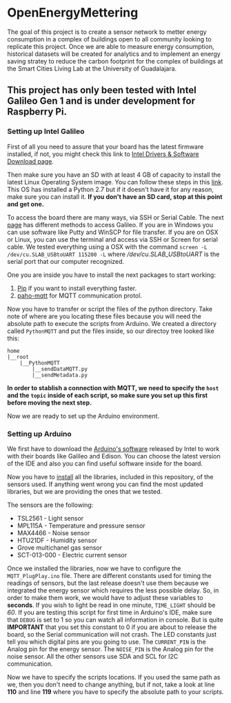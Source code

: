 # OpenEnergyMettering

The goal of this project is to create a sensor network to metter energy consumption in a complex of buildings open to all community looking to replicate this project. Once we are able to measure energy consumption, historical datasets will be created for analytics and to implement an energy saving stratey to reduce the carbon footprint for the complex of buildings at the Smart Cities Living Lab at the University of Guadalajara. 

## This project has only been tested with Intel Galileo Gen 1 and is under development for Raspberry Pi.

### Setting up Intel Galileo

First of all you need to assure that your board has the latest firmware installed, if not, you might check this link to [Intel Drivers & Software Download page](https://downloadcenter.intel.com/download/26417/Intel-Galileo-Firmware-Updater-and-Drivers).

Then make sure you have an SD with at least 4 GB of capacity to install the latest Linux Operating System image. You can follow these steps in this [link](https://software.intel.com/en-us/get-started-galileo-linux-step1). This OS has installed a Python 2.7 but if it doesn't have it for any reason, make sure you can install it. **If you don't have an SD card, stop at this point and get one.**

To access the board there are many ways, via SSH or Serial Cable. The next [page](https://communities.intel.com/thread/46335) has different methods to access Galileo. If you are in Windows you can use software like Putty and WinSCP for file transfer. If you are on OSX or Linux, you can use the terminal and access via SSH or Screen for serial cable. We tested everything using a OSX with the command `screen -L /dev/cu.SLAB_USBtoUART 115200 -L` where */dev/cu.SLAB_USBtoUART* is the serial port that our computer recognized.

One you are inside you have to install the next packages to start working:

1. [Pip](https://pypi.python.org/pypi/pip) if you want to install everything faster.
2. [paho-mqtt](https://pypi.python.org/pypi/paho-mqtt/1.1) for MQTT communication protol.

Now you have to transfer or script the files of the python directory. Take note of where are you locating these files because you will need the absolute path to execute the scripts from Arduino. We created a directory called `PythonMQTT` and put the files inside, so our directoy tree looked like this:

```
home
|__root
	|__PythonMQTT
		|__sendDataMQTT.py
		|__sendMetadata.py
```

**In order to stablish a connection with MQTT, we need to specify the `host` and the `topic` inside of each script, so make sure you set up this first before moving the next step.**

Now we are ready to set up the Arduino environment.

### Setting up Arduino

We first have to download the [Arduino's software](http://www.intel.la/content/www/xl/es/support/boards-and-kits/intel-galileo-boards/000021501.html) released by Intel to work with their boards like Galileo and Edison. You can choose the latest version of the IDE and also you can find useful software inside for the board.

Now you have to [install](https://www.arduino.cc/en/Guide/Libraries) all the libraries, included in this repository, of the sensors used. If anything went wrong you can find the most updated libraries, but we are providing the ones that we tested.

The sensors are the following:
* TSL2561 - Light sensor
* MPL115A - Temperature and pressure sensor
* MAX4466 - Noise sensor
* HTU21DF - Humidity sensor
* Grove multichanel gas sensor
* SCT-013-000 - Electric current sensor

Once we installed the libraries, now we have to configure the `MQTT_PlugPlay.ino` file. There are different constants used for timing the readings of sensors, but the last release doesn't use them because we integrated the energy sensor which requires the less possible delay. So, in order to make them work, we would have to adjust these variables to **seconds**. If you wish to light be read in one minute, `TIME_LIGHT` should be *60*.
If you are testing this script for first time in Arduino's IDE, make sure that `DEBUG` is set to 1 so you can watch all information in console. But is quite **IMPORTANT** that you set this constant to 0 if you are about to release the board, so the Serial communication will not crash.
The LED constants just tell you which digital pins are you going to use.
The `CURRENT_PIN` is the Analog pin for the energy sensor.
The `NOISE_PIN` is the Analog pin for the noise sensor.
All the other sensors use SDA and SCL for I2C communication.

Now we have to specify the scripts locations. If you used the same path as we, then you don't need to change anything, but if not, take a look at line **110** and line **119** where you have to specify the absolute path to your scripts.





